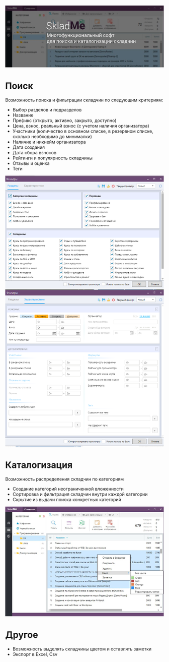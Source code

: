 ![screen](https://github.com/tretetex/SkladMe/blob/master/img/I9uHXsODmrY.jpg?raw=true)

# Поиск

Возможность поиска и фильтрации складчин по следующим критериям:

+ Выбор разделов и подразделов
+ Название
+ Префикс (открыто, активно, закрыто, доступно)
+ Цена, взнос, реальный взнос (с учетом наличия организатора)
+ Участники (количество в основном списке, в резервном списке, сколько необходимо до минималки)
+ Наличие и никнейм организатора
+ Дата создания
+ Дата сбора взносов
+ Рейтинги и популярность складчины
+ Отзывы и оценка
+ Теги

![screen](https://github.com/tretetex/SkladMe/blob/master/img/filters1.png?raw=true)
![screen](https://github.com/tretetex/SkladMe/blob/master/img/filters2.png?raw=true)

# Каталогизация

Возможность распределения складчин по категориям

+ Создание категорий неограниченной вложенности
+ Сортировка и фильтрация складчин внутри каждой категории
+ Скрытие из выдачи поиска конкретных категорий

![screen](https://github.com/tretetex/SkladMe/blob/master/img/76FGpw55Q1M.jpg?raw=true)

# Другое

+ Возможность выделять складчины цветом и оставлять заметки
+ Экспорт в Excel, Csv
